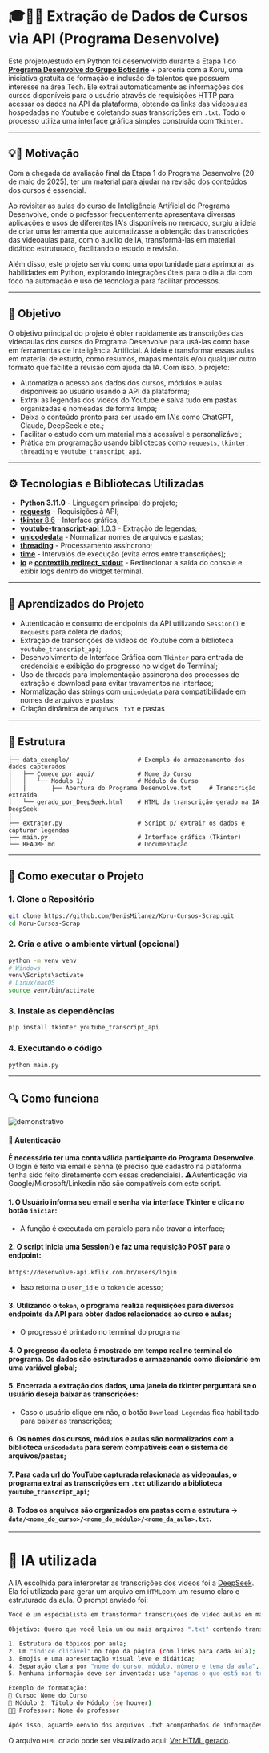 # 🎓🐍📃 Extração de Dados de Cursos via API (Programa Desenvolve)

Este projeto/estudo em Python foi desenvolvido durante a Etapa 1 do [**Programa Desenvolve do Grupo Boticário**](https://desenvolve.grupoboticario.com.br/) + parceria com a Koru, uma iniciativa gratuita de formação e inclusão de talentos que possuem interesse na área Tech. Ele extrai automaticamente as informações dos cursos disponíveis para o usuário através de requisições HTTP para acessar os dados na API da plataforma, obtendo os links das videoaulas hospedadas no Youtube e coletando suas transcrições em `.txt`. Todo o processo utiliza uma interface gráfica simples construída com `Tkinter`.

---

## 💡💪 Motivação
Com a chegada da avaliação final da Etapa 1 do Programa Desenvolve (20 de maio de 2025), ter um material para ajudar na revisão dos conteúdos dos cursos é essencial.

Ao revisitar as aulas do curso de Inteligência Artificial do Programa Desenvolve, onde o professor frequentemente apresentava diversas aplicações e usos de diferentes IA's disponíveis no mercado, surgiu a ideia de criar uma ferramenta que automatizasse a obtenção das transcrições das videoaulas para, com o auxílio de IA, transformá-las em material didático estruturado, facilitando o estudo e revisão.

Além disso, este projeto serviu como uma oportunidade para aprimorar as habilidades em Python, explorando integrações úteis para o dia a dia com foco na automação e uso de tecnologia para facilitar processos.

---

## 📌 Objetivo
O objetivo principal do projeto é obter rapidamente as transcrições das videoaulas dos cursos do Programa Desenvolve para usá-las como base em ferramentas de Inteligência Artificial. A ideia é transformar essas aulas em material de estudo, como resumos, mapas mentais e/ou qualquer outro formato que facilite a revisão com ajuda da IA.
Com isso, o projeto:
- Automatiza o acesso aos dados dos cursos, módulos e aulas disponíveis ao usuário usando a API da plataforma;
- Extrai as legendas dos videos do Youtube e salva tudo em pastas organizadas e nomeadas de forma limpa;
- Deixa o conteúdo pronto para ser usado em IA's como ChatGPT, Claude, DeepSeek e etc.;
- Facilitar o estudo com um material mais acessível e personalizável;
- Prática em programação usando bibliotecas como `requests`, `tkinter`, `threading` e `youtube_transcript_api`.

---

## ⚙️ Tecnologias e Bibliotecas Utilizadas
- **Python 3.11.0** - Linguagem principal do projeto;
- [**requests**](https://pypi.org/project/requests/) - Requisições à API;
- [**tkinter** 8.6](https://docs.python.org/3/library/tkinter.html) - Interface gráfica;
- [**youtube-transcript-api** 1.0.3](https://pypi.org/project/youtube-transcript-api/1.0.3/) - Extração de legendas;
- [**unicodedata**](https://docs.python.org/3/library/unicodedata.html) - Normalizar nomes de arquivos e pastas;
- [**threading**](https://docs.python.org/3/library/threading.html) - Processamento assíncrono;
- [**time**](https://docs.python.org/3/library/time.html) - Intervalos de execução (evita erros entre transcrições);
- [**io**](https://docs.python.org/3/library/io.html) e [**contextlib.redirect_stdout**](https://docs.python.org/3/library/contextlib.html#contextlib.redirect_stdout)  - Redirecionar a saída do console e exibir logs dentro do widget terminal.

---

## 🧠 Aprendizados do Projeto
- Autenticação e consumo de endpoints da API utilizando `Session()` e `Requests` para coleta de dados;
- Extração de transcrições de videos do Youtube com a biblioteca `youtube_transcript_api`;
- Desenvolvimento de Interface Gráfica com `Tkinter` para entrada de credenciais e exibição do progresso no widget do Terminal;
- Uso de threads para implementação assíncrona dos processos de extração e download para evitar travamentos na interface;
- Normalização das strings com `unicodedata` para compatibilidade em nomes de arquivos e pastas;
- Criação dinâmica de arquivos `.txt` e pastas 

--- 

## 📁 Estrutura
```
├── data_exemplo/                   # Exemplo do armazenamento dos dados capturados
│   ├── Comece por aqui/            # Nome do Curso
│   │   └── Modulo 1/               # Módulo do Curso
│   |       ├── Abertura do Programa Desenvolve.txt     # Transcrição extraída
│   └── gerado_por_DeepSeek.html    # HTML da transcrição gerado na IA DeepSeek
│
├── extrator.py                     # Script p/ extrair os dados e capturar legendas
├── main.py                         # Interface gráfica (Tkinter)
└── README.md                       # Documentação
```

---

## 🚀 Como executar o Projeto

### 1. Clone o Repositório  
```sh
git clone https://github.com/DenisMilanez/Koru-Cursos-Scrap.git
cd Koru-Cursos-Scrap
```

### 2. Cria e ative o ambiente virtual (opcional)
```sh
python -m venv venv
# Windows
venv\Scripts\activate
# Linux/macOS
source venv/bin/activate
```

### 3. Instale as dependências
```sh 
pip install tkinter youtube_transcript_api
```

### 4. Executando o código
```sh
python main.py
```

--- 

## 🔍 Como funciona

![demonstrativo](data_exemplo/video_gif.gif) 

#### 🔐 Autenticação
**É necessário ter uma conta válida participante do Programa Desenvolve.**
O login é feito via email e senha (é preciso que cadastro na plataforma tenha sido feito diretamente com essas credenciais).
⚠️Autenticação via Google/Microsoft/Linkedin não são compatíveis com este script.

#### 1. O Usuário informa seu email e senha via interface Tkinter e clica no botão `iniciar`:
- A função é executada em paralelo para não travar a interface;
#### 2. O script inicia uma Session() e faz uma requisição POST para o endpoint:
```
https://desenvolve-api.kflix.com.br/users/login
```
- Isso retorna o `user_id` e o `token` de acesso;
#### 3. Utilizando o `token`, o programa realiza requisições para diversos endpoints da API para obter dados relacionados ao curso e aulas;
- O progresso é printado no terminal do programa
#### 4. O progresso da coleta é mostrado em tempo real no terminal do programa. Os dados são estruturados e armazenando como dicionário em uma variável global;
#### 5. Encerrada a extração dos dados, uma janela do tkinter perguntará se o usuário deseja baixar as transcrições:
- Caso o usuário clique em não, o botão `Download Legendas` fica habilitado para baixar as transcrições;
#### 6. Os nomes dos cursos, módulos e aulas são normalizados com a biblioteca `unicodedata` para serem compatíveis com o sistema de arquivos/pastas;
#### 7. Para cada url do YouTube capturada relacionada as videoaulas, o programa extrai as transcrições em `.txt` utilizando a biblioteca `youtube_transcript_api`;
#### 8. Todos os arquivos são organizados em pastas com a estrutura → `data/<nome_do_curso>/<nome_do_módulo>/<nome_da_aula>.txt`.

---
# 🤖 IA utilizada
A IA escolhida para interpretar as transcrições dos videos foi a [DeepSeek](https://www.deepseek.com/). Ela foi utilizada para gerar um arquivo em `HTML`com um resumo claro e estruturado da aula.
O prompt enviado foi:
```sh
Você é um especialista em transformar transcrições de vídeo aulas em materiais didáticos claros e organizados. 

Objetivo: Quero que você leia um ou mais arquivos ".txt" contendo transcrições de aulas de um mesmo módulo de um curso, e gere o código de um único "arquivo HTML formatado" com:

1. Estrutura de tópicos por aula;
2. Um "índice clicável" no topo da página (com links para cada aula);
3. Emojis e uma apresentação visual leve e didática;
4. Separação clara por "nome do curso, módulo, número e tema da aula", e nome do professor (caso conste);
5. Nenhuma informação deve ser inventada: use "apenas o que está nas transcrições".

Exemplo de formatação:
📘 Curso: Nome do Curso 
🎯 Módulo 2: Titulo do Módulo (se houver) 
👨‍🏫 Professor: Nome do professor

Após isso, aguarde oenvio dos arquivos .txt acompanhados de informações como: nome do curso, nome do módulo, nome do professor (se não houver na transcrição)
```

O arquivo `HTML` criado pode ser visualizado aqui: [Ver HTML gerado](data_exemplo/gerado_por_DeepSeek.html).
